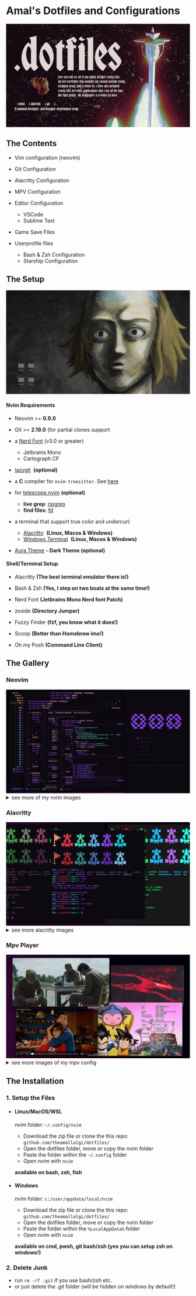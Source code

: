 # Amal's Dotfiles and Configurations

<img src="https://github.com/theamallalgi/dotfiles/blob/main/dependencies/header.jpg?raw=true" title="" alt="header" data-align="center">

## The Contents

- Vim configuration (neovim)

- Git Configuration

- Alacritty Configuration

- MPV Configuration

- Editor Configuration

  - VSCode
  - Sublime Text

- Game Save Files

- Userprofile files

  - Bash & Zsh Configuration
  - Starship Configuration

## The Setup

<img src="https://github.com/theamallalgi/dotfiles/blob/main/dependencies/desk.jpg?raw=true" title="" alt="current desktop" data-align="center">

#### Nvim Requirements

- Neovim >= **0.9.0**

- Git >= **2.19.0** (for partial clones support

- a [Nerd Font](https://www.nerdfonts.com/) (v3.0 or greater)

  - Jetbrains Mono
  - Cartograph CF

- [lazygit](https://github.com/jesseduffield/lazygit)  **(optional)**

- a **C** compiler for `nvim-treesitter`. See [here](https://github.com/nvim-treesitter/nvim-treesitter#requirements)

- for [telescope.nvim](https://github.com/nvim-telescope/telescope.nvim) **(optional)**

  - **live grep**: [ripgrep](https://github.com/BurntSushi/ripgrep)
  - **find files**: [fd](https://github.com/sharkdp/fd)

- a terminal that support true color and undercurl:

  - [Alacritty](https://github.com/alacritty/alacritty)  **(Linux, Macos & Windows)**
  - [Windows Terminal](https://github.com/microsoft/terminal)  **(Linux, Macos & Windows)**

* [Aura Theme](https://github.com/daltonmenezes/aura-theme/) **- Dark Theme (optional)**

#### Shell/Terminal Setup

- Alacritty **(The best terminal emulator there is!)**

- Bash & Zsh **(Yes, I step on two boats at the same time!)**

- Nerd Font **(Jetbrains Mono Nerd font Patch)**

- zoxide **(Directory Jumper)**

- Fuzzy Finder **(fzf, you know what it does!)**

- Scoop **(Better than Homebrew imo!)**

- Oh my Posh **(Command Line Client)**

## The Gallery

### Neovim

<img title="" src="https://github.com/theamallalgi/dotfiles/blob/main/dependencies/nvim -head.png?raw=true" alt="alacritty" data-align="center">
<details>
    <summary>see more of my nvim images</summary>

## 🪙 Neovim Screengrabs

  <img title="" src="https://github.com/theamallalgi/dotfiles/blob/main/dependencies/nvim -1.png?raw=true" alt="nvim" data-align="center">
  
  <img title="" src="https://github.com/theamallalgi/dotfiles/blob/main/dependencies/nvim -2.png?raw=true" alt="nvim" data-align="center">
  
  <img title="" src="https://github.com/theamallalgi/dotfiles/blob/main/dependencies/nvim -3.png?raw=true" alt="nvim" data-align="center">
  
  <img title="" src="https://github.com/theamallalgi/dotfiles/blob/main/dependencies/nvim -4.png?raw=true" alt="nvim" data-align="center">
  
  <img title="" src="https://github.com/theamallalgi/dotfiles/blob/main/dependencies/nvim -5.png?raw=true" alt="nvim" data-align="center">
  
  <img title="" src="https://github.com/theamallalgi/dotfiles/blob/main/dependencies/nvim -6.png?raw=true" alt="nvim" data-align="center">
  
  <img title="" src="https://github.com/theamallalgi/dotfiles/blob/main/dependencies/nvim -7.png?raw=true" alt="nvim" data-align="center">

</details>

### Alacritty

<img title="" src="https://github.com/theamallalgi/dotfiles/blob/main/dependencies/alacritty -head.png?raw=true" alt="alacritty" data-align="center">
<details>
    <summary>see more alacritty images</summary>

## 🪙 Alacritty Screengrabs

  <img title="" src="https://github.com/theamallalgi/dotfiles/blob/main/dependencies/alacritty -1.png?raw=true" alt="alacritty" data-align="center">
  
<img title="" src="https://github.com/theamallalgi/dotfiles/blob/main/dependencies/alacritty -3.png?raw=true" alt="alacritty" data-align="center">

<img title="" src="https://github.com/theamallalgi/dotfiles/blob/main/dependencies/alacritty -5.png?raw=true" alt="alacritty" data-align="center">

  <img title="" src="https://github.com/theamallalgi/dotfiles/blob/main/dependencies/alacritty -2.png?raw=true" alt="alacritty" data-align="center">

  <img title="" src="https://github.com/theamallalgi/dotfiles/blob/main/dependencies/alacritty -4.png?raw=true" alt="alacritty" data-align="center">
  
  <img title="" src="https://github.com/theamallalgi/dotfiles/blob/main/dependencies/alacritty -6.png?raw=true" alt="alacritty" data-align="center">

</details>

### Mpv Player

<img title="" src="https://github.com/theamallalgi/dotfiles/blob/main/dependencies/mpv -head.png?raw=true" alt="mpv" data-align="center">
<details>
    <summary>see more images of my mpv config</summary>

## 🪙 Mpv Player Screengrabs

  <img title="" src="https://github.com/theamallalgi/dotfiles/blob/main/dependencies/mpv -1.png?raw=true" alt="mpv" data-align="center">
  
  <img title="" src="https://github.com/theamallalgi/dotfiles/blob/main/dependencies/mpv -2.png?raw=true" alt="mpv" data-align="center">
  
  <img title="" src="https://github.com/theamallalgi/dotfiles/blob/main/dependencies/mpv -3.png?raw=true" alt="mpv" data-align="center">

</details>

## The Installation

### 1. Setup the Files

- #### Linux/MacOS/WSL

  nvim folder: `~/.config/nvim`

  - Download the zip file or clone the this repo: `github.com/theamallalgi/dotfiles/`
  - Open the dotfiles folder, move or copy the nvim folder
  - Paste the folder within the `~/.config` folder
  - Open nvim with `nvim`

  **available on bash, zsh, fish**

- #### Windows

  nvim folder: `c:/user/appdata/local/nvim`

  - Download the zip file or clone the this repo: `github.com/theamallalgi/dotfiles/`
  - Open the dotfiles folder, move or copy the nvim folder
  - Paste the folder within the `%LocalAppData%` folder
  - Open nvim with `nvim`

  **available on cmd, pwsh, git bash/zsh (yes you can setup zsh on windows!)**

### 2. Delete Junk

- run `rm -rf .git` if you use bash/zsh etc.
- or just delete the .git folder (will be hidden on windows by default!)
